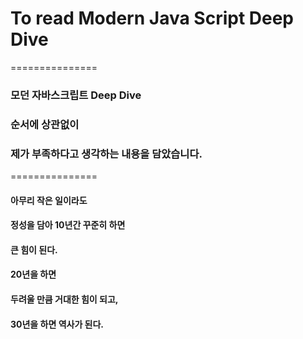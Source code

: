 # To read Modern Java Script Deep Dive 
===============
### 모던 자바스크립트 Deep Dive
### 순서에 상관없이
### 제가 부족하다고 생각하는 내용을 담았습니다.

===============

#### 아무리 작은 일이라도 
#### 정성을 담아 10년간 꾸준히 하면
#### 큰 힘이 된다.
#### 20년을 하면 
#### 두려울 만큼 거대한 힘이 되고,
#### 30년을 하면 역사가 된다.
